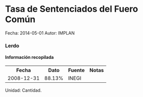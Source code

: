 Tasa de Sentenciados del Fuero Común
=====

Fecha: 2014-05-01
Autor: IMPLAN

### Lerdo

#### Información recopilada

<table class="table table-hover table-bordered">
  <tr><th>Fecha</th><th>Dato</th><th>Fuente</th><th>Notas</th></tr>
  <tr><td>2008-12-31</td><td>88.13%</td><td>INEGI</td><td></td></tr>
</table>

Unidad: Cantidad.

